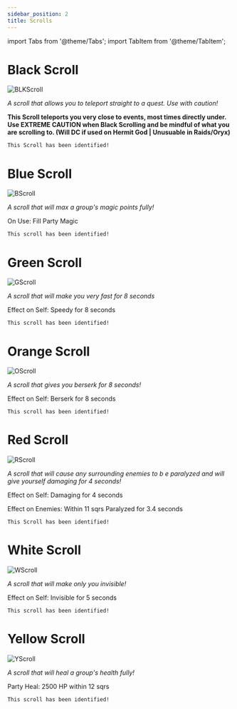 ```yaml
---
sidebar_position: 2
title: Scrolls
---
```


import Tabs from '@theme/Tabs';
import TabItem from '@theme/TabItem';

<Tabs>
  <TabItem value="Black Scroll" label="Black Scroll" default>

# Black Scroll

![BLKScroll](https://vwiki.valorserver.com/api/item/picture/black%20scroll)

<i>A scroll that allows you to teleport straight to a quest. Use with caution!</i>

**This Scroll teleports you very close to events, most times directly under. Use EXTREME CAUTION when Black Scrolling and be mindful of what you are scrolling to. (Will DC if used on Hermit God | Unusuable in Raids/Oryx)**

    This Scroll has been identified!

  </TabItem>
  <TabItem value="Blue Scroll" label="Blue Scroll">

# Blue Scroll

![BScroll](https://vwiki.valorserver.com/api/item/picture/blue%20scroll)

<i>A scroll that will max a group's magic points fully!</i>

On Use: Fill Party Magic

    This scroll has been identified!

  </TabItem>
  <TabItem value="Green Scroll" label="Green Scroll">

# Green Scroll

![GScroll](https://vwiki.valorserver.com/api/item/picture/green%20scroll)

<i>A scroll that will make you very fast for 8 seconds</i>

Effect on Self: Speedy for 8 seconds

    This scroll has been identified!

  </TabItem>
  <TabItem value="Orange Scroll" label="Orange Scroll">

# Orange Scroll

![OScroll](https://vwiki.valorserver.com/api/item/picture/orange%20scroll)

<i>A scroll that gives you berserk for 8 seconds!</i>

Effect on Self: Berserk for 8 seconds

    This scroll has been identified!

  </TabItem>
  <TabItem value="Red Scroll" label="Red Scroll">

# Red Scroll

![RScroll](https://vwiki.valorserver.com/api/item/picture/red%20scroll)

<i>A scroll that will cause any surrounding enemies to b e paralyzed and will give yourself damaging for 4 seconds!</i>

Effect on Self: Damaging for 4 seconds

Effect on Enemies: Within 11 sqrs Paralyzed for 3.4 seconds

    This Scroll has been identified!

  </TabItem>
<TabItem value="White Scroll" label="White Scroll">

# White Scroll

![WScroll](https://vwiki.valorserver.com/api/item/picture/white%20scroll)

<i>A scroll that will make only you invisible!</i>

Effect on Self: Invisible for 5 seconds

    This scroll has been identified!

  </TabItem>
<TabItem value="Yellow Scroll" label="Yellow Scroll">

# Yellow Scroll

![YScroll](https://vwiki.valorserver.com/api/item/picture/yellow%20scroll)

<i>A scroll that will heal a group's health fully!</i>

Party Heal: 2500 HP within 12 sqrs

    This scroll has been identified!

  </TabItem>
</Tabs>
